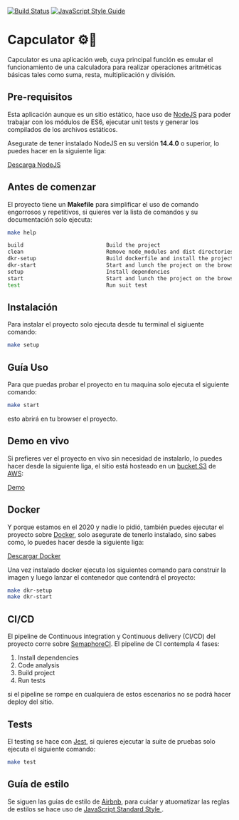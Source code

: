 [![Build Status](https://abuzzany.semaphoreci.com/badges/capculator/branches/master.svg?style=shields)](https://abuzzany.semaphoreci.com/projects/capculator)
[![JavaScript Style Guide](https://img.shields.io/badge/code_style-standard-brightgreen.svg)](https://standardjs.com)

# Capculator ⚙️🧮
Capculator es una aplicación web, cuya principal función es emular el
funcionamiento de una calculadora para realizar operaciones
aritméticas básicas tales como suma, resta, multiplicación y división.

## Pre-requisitos
Esta aplicación aunque es un sitio estático, hace uso de 
[NodeJS](https://nodejs.org/) para poder trabajar con los módulos de ES6, 
ejecutar unit tests y generar los compilados de los archivos estáticos.

Asegurate de tener instalado NodeJS en su versión **14.4.0** o
superior, lo puedes hacer en la siguiente liga:

[Descarga NodeJS](https://nodejs.org/en/)

## Antes de comenzar
El proyecto tiene un **Makefile** para simplificar el uso de comando
engorrosos y repetitivos, si quieres ver la lista de comandos y su documentación
solo ejecuta:

```bash
make help

build                          Build the project
clean                          Remove node_modules and dist directories
dkr-setup                      Build dockerfile and install the project
dkr-start                      Start and lunch the project on the browser based of a docker container
setup                          Install dependencies
start                          Start and lunch the project on the browser
test                           Run suit test
```

## Instalación
Para instalar el proyecto solo ejecuta desde tu terminal el sigiuente comando:

```bash
make setup
```

## Guía Uso

Para que puedas probar el proyecto en tu maquina solo ejecuta el siguiente
comando:

```bash
make start
```

esto abrirá en tu browser el proyecto.

## Demo en vivo

Si prefieres ver el proyecto en vivo sin necesidad de instalarlo, lo puedes hacer
desde la siguiente liga, el sitio está hosteado en un
[bucket S3](https://aws.amazon.com/s3/) de [AWS](https://aws.amazon.com/):

[Demo](https://capculator.s3-us-west-2.amazonaws.com/index.html)

## Docker
Y porque estamos en el 2020 y nadie lo pidió, también puedes ejecutar el proyecto
sobre [Docker](https://www.docker.com/), solo asegurate de tenerlo instalado,
sino sabes como, lo puedes hacer desde la siguiente liga:

[Descargar Docker](https://docs.docker.com/docker-for-windows/install/)

Una vez instalado docker ejecuta los siguientes comando para construir la imagen
y luego lanzar el contenedor que contendrá el proyecto:

```bash
make dkr-setup
make dkr-start
```

## CI/CD

El pipeline de Continuous integration y Continuous delivery (CI/CD) del proyecto corre
sobre [SemaphoreCI](https://abuzzany.semaphoreci.com/branches/f6c9090a-7b57-42f6-878e-b007efde46d4). El pipeline de CI contempla 4 fases:

<ol>
<li>Install dependencies</li>
<li>Code analysis</li>
<li>Build project</li>
<li>Run tests</li>
</ol>

si el pipeline se rompe en cualquiera de estos escenarios no se podrá hacer 
deploy del sitio.

## Tests

El testing se hace con [Jest](https://jestjs.io/), si quieres ejecutar la suite
de pruebas solo ejecuta el siguiente comando:

```bash
make test
```

## Guía de estilo

Se siguen las guías de estilo de [Airbnb](https://github.com/airbnb/javascript),
para cuidar y atuomatizar las reglas de estilos se hace uso de [JavaScript Standard Style
](https://standardjs.com).
